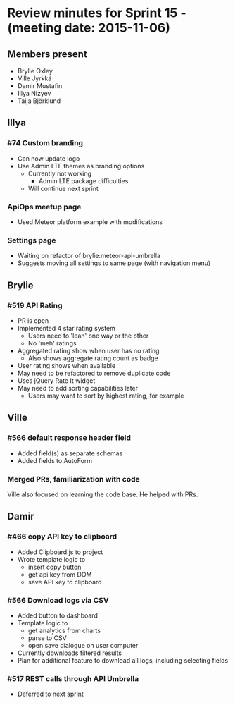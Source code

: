 # Review minutes for Sprint 15 - (meeting date: 2015-11-06)

## Members present
* Brylie Oxley
* Ville Jyrkkä
* Damir Mustafin
* Illya Nizyev
* Taija Björklund

## Illya
### #74 Custom branding
* Can now update logo
* Use Admin LTE themes as branding options
  * Currently not working
    * Admin LTE package difficulties
  * Will continue next sprint
  
### ApiOps meetup page
* Used Meteor platform example with modifications

### Settings page
* Waiting on refactor of brylie:meteor-api-umbrella
* Suggests moving all settings to same page (with navigation menu)

## Brylie
### #519 API Rating
* PR is open
* Implemented 4 star rating system
  * Users need to 'lean' one way or the other
  * No 'meh' ratings
* Aggregated rating show when user has no rating
  * Also shows aggregate rating count as badge
* User rating shows when available
* May need to be refactored to remove duplicate code
* Uses jQuery Rate It widget
* May need to add sorting capabilities later
  * Users may want to sort by highest rating, for example
  
## Ville
### #566 default response header field
* Added field(s) as separate schemas
* Added fields to AutoForm

### Merged PRs, familiarization with code
Ville also focused on learning the code base. He helped with PRs.


## Damir
### #466 copy API key to clipboard
* Added Clipboard.js to project
* Wrote template logic to
  * insert copy button
  * get api key from DOM
  * save API key to clipboard
  
### #566 Download logs via CSV
* Added button to dashboard
* Template logic to
  * get analytics from charts
  * parse to CSV
  * open save dialogue on user computer
* Currently downloads filtered results
* Plan for additional feature to download all logs, including selecting fields
  
### #517 REST calls through API Umbrella
* Deferred to next sprint



